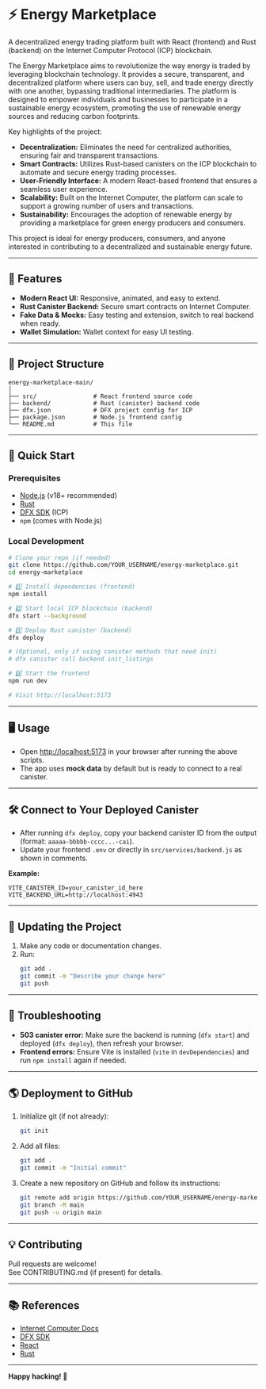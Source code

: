 # ⚡ Energy Marketplace

A decentralized energy trading platform built with React (frontend) and Rust (backend) on the Internet Computer Protocol (ICP) blockchain.

The Energy Marketplace aims to revolutionize the way energy is traded by leveraging blockchain technology. It provides a secure, transparent, and decentralized platform where users can buy, sell, and trade energy directly with one another, bypassing traditional intermediaries. The platform is designed to empower individuals and businesses to participate in a sustainable energy ecosystem, promoting the use of renewable energy sources and reducing carbon footprints.

Key highlights of the project:
- **Decentralization:** Eliminates the need for centralized authorities, ensuring fair and transparent transactions.
- **Smart Contracts:** Utilizes Rust-based canisters on the ICP blockchain to automate and secure energy trading processes.
- **User-Friendly Interface:** A modern React-based frontend that ensures a seamless user experience.
- **Scalability:** Built on the Internet Computer, the platform can scale to support a growing number of users and transactions.
- **Sustainability:** Encourages the adoption of renewable energy by providing a marketplace for green energy producers and consumers.

This project is ideal for energy producers, consumers, and anyone interested in contributing to a decentralized and sustainable energy future.

***

## 🌟 Features

- **Modern React UI:** Responsive, animated, and easy to extend.
- **Rust Canister Backend:** Secure smart contracts on Internet Computer.
- **Fake Data & Mocks:** Easy testing and extension, switch to real backend when ready.
- **Wallet Simulation:** Wallet context for easy UI testing.

***

## 📁 Project Structure

```
energy-marketplace-main/
│
├── src/                # React frontend source code
├── backend/            # Rust (canister) backend code
├── dfx.json            # DFX project config for ICP
├── package.json        # Node.js frontend config
└── README.md           # This file
```

***

## 🚀 Quick Start

### Prerequisites

- [Node.js](https://nodejs.org/) (v18+ recommended)
- [Rust](https://www.rust-lang.org/tools/install)
- [DFX SDK](https://internetcomputer.org/docs/current/developer-docs/setup/sdk-intro) (ICP)
- `npm` (comes with Node.js)

### Local Development 

```sh
# Clone your repo (if needed)
git clone https://github.com/YOUR_USERNAME/energy-marketplace.git
cd energy-marketplace

# 1️⃣ Install dependencies (frontend)
npm install

# 2️⃣ Start local ICP blockchain (backend)
dfx start --background

# 3️⃣ Deploy Rust canister (backend)
dfx deploy

# (Optional, only if using canister methods that need init)
# dfx canister call backend init_listings

# 4️⃣ Start the frontend
npm run dev

# Visit http://localhost:5173
```

***

## 🖥️ Usage

- Open [http://localhost:5173](http://localhost:5173) in your browser after running the above scripts.
- The app uses **mock data** by default but is ready to connect to a real canister.

***

## 🛠️ Connect to Your Deployed Canister

- After running `dfx deploy`, copy your backend canister ID from the output (format: `aaaaa-bbbbb-cccc...-cai`).
- Update your frontend `.env` or directly in `src/services/backend.js` as shown in comments.

**Example:**
```env
VITE_CANISTER_ID=your_canister_id_here
VITE_BACKEND_URL=http://localhost:4943
```

***

## 📝 Updating the Project

1. Make any code or documentation changes.
2. Run:
    ```sh
    git add .
    git commit -m "Describe your change here"
    git push
    ```

***

## 📢 Troubleshooting

- **503 canister error:** Make sure the backend is running (`dfx start`) and deployed (`dfx deploy`), then refresh your browser.
- **Frontend errors:** Ensure Vite is installed (`vite` in `devDependencies`) and run `npm install` again if needed.

***

## 🌎 Deployment to GitHub

1. Initialize git (if not already):
   ```sh
   git init
   ```
2. Add all files:
   ```sh
   git add .
   git commit -m "Initial commit"
   ```
3. Create a new repository on GitHub and follow its instructions:
   ```sh
   git remote add origin https://github.com/YOUR_USERNAME/energy-marketplace.git
   git branch -M main
   git push -u origin main
   ```

***

## 💡 Contributing

Pull requests are welcome!  
See CONTRIBUTING.md (if present) for details.

***

## 📚 References

- [Internet Computer Docs](https://internetcomputer.org/docs/current/developer-docs/)
- [DFX SDK](https://internetcomputer.org/docs/current/developer-docs/setup/sdk-intro)
- [React](https://react.dev/)
- [Rust](https://www.rust-lang.org/)

***

**Happy hacking! 🚀**
